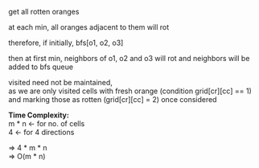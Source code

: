 get all rotten oranges

at each min, all oranges adjacent to them will rot

therefore, if initially, bfs[o1, o2, o3]

then at first min, neighbors of o1, o2 and o3 will rot and neighbors will be added to bfs queue

visited need not be maintained,
<br>as we are only visited cells with fresh orange (condition grid[cr][cc] == 1)
<br>and marking those as rotten (grid[cr][cc] = 2) once considered


**Time Complexity:**
<br>m * n <- for no. of cells
<br>4 <- for 4 directions

=> 4 * m * n
<br>=> O(m * n)



